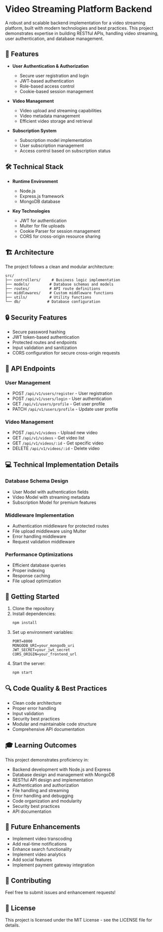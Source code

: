 # Video Streaming Platform Backend

A robust and scalable backend implementation for a video streaming platform, built with modern technologies and best practices. This project demonstrates expertise in building RESTful APIs, handling video streaming, user authentication, and database management.

## 🚀 Features

- **User Authentication & Authorization**
  - Secure user registration and login
  - JWT-based authentication
  - Role-based access control
  - Cookie-based session management

- **Video Management**
  - Video upload and streaming capabilities
  - Video metadata management
  - Efficient video storage and retrieval

- **Subscription System**
  - Subscription model implementation
  - User subscription management
  - Access control based on subscription status

## 🛠️ Technical Stack

- **Runtime Environment**
  - Node.js
  - Express.js framework
  - MongoDB database

- **Key Technologies**
  - JWT for authentication
  - Multer for file uploads
  - Cookie Parser for session management
  - CORS for cross-origin resource sharing

## 🏗️ Architecture

The project follows a clean and modular architecture:

```
src/
├── controllers/     # Business logic implementation
├── models/         # Database schemas and models
├── routes/         # API route definitions
├── middlewares/    # Custom middleware functions
├── utils/          # Utility functions
└── db/            # Database configuration
```

## 🔒 Security Features

- Secure password hashing
- JWT token-based authentication
- Protected routes and endpoints
- Input validation and sanitization
- CORS configuration for secure cross-origin requests

## 🎯 API Endpoints

### User Management
- POST `/api/v1/users/register` - User registration
- POST `/api/v1/users/login` - User authentication
- GET `/api/v1/users/profile` - Get user profile
- PATCH `/api/v1/users/profile` - Update user profile

### Video Management
- POST `/api/v1/videos` - Upload new video
- GET `/api/v1/videos` - Get video list
- GET `/api/v1/videos/:id` - Get specific video
- DELETE `/api/v1/videos/:id` - Delete video

## 💻 Technical Implementation Details

### Database Schema Design
- User Model with authentication fields
- Video Model with streaming metadata
- Subscription Model for premium features

### Middleware Implementation
- Authentication middleware for protected routes
- File upload middleware using Multer
- Error handling middleware
- Request validation middleware

### Performance Optimizations
- Efficient database queries
- Proper indexing
- Response caching
- File upload optimization

## 🚀 Getting Started

1. Clone the repository
2. Install dependencies:
   ```bash
   npm install
   ```
3. Set up environment variables:
   ```
   PORT=8000
   MONGODB_URI=your_mongodb_uri
   JWT_SECRET=your_jwt_secret
   CORS_ORIGIN=your_frontend_url
   ```
4. Start the server:
   ```bash
   npm start
   ```

## 🔍 Code Quality & Best Practices

- Clean code architecture
- Proper error handling
- Input validation
- Security best practices
- Modular and maintainable code structure
- Comprehensive API documentation

## 🎓 Learning Outcomes

This project demonstrates proficiency in:
- Backend development with Node.js and Express
- Database design and management with MongoDB
- RESTful API design and implementation
- Authentication and authorization
- File handling and streaming
- Error handling and debugging
- Code organization and modularity
- Security best practices
- API documentation

## 📝 Future Enhancements

- Implement video transcoding
- Add real-time notifications
- Enhance search functionality
- Implement video analytics
- Add social features
- Implement payment gateway integration

## 🤝 Contributing

Feel free to submit issues and enhancement requests!

## 📄 License

This project is licensed under the MIT License - see the LICENSE file for details.
